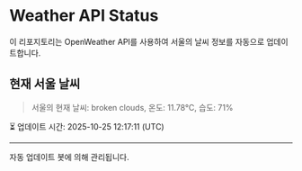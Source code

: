 
# Weather API Status

이 리포지토리는 OpenWeather API를 사용하여 서울의 날씨 정보를 자동으로 업데이트합니다.

## 현재 서울 날씨
> 서울의 현재 날씨: broken clouds, 온도: 11.78°C, 습도: 71%

⏳ 업데이트 시간: 2025-10-25 12:17:11 (UTC)

---
자동 업데이트 봇에 의해 관리됩니다.
